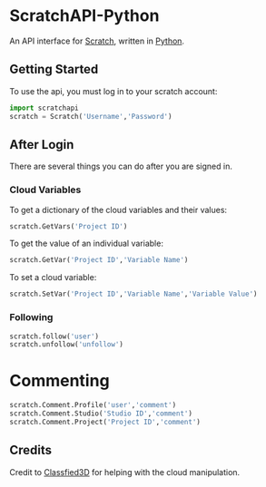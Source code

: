 # ScratchAPI-Python

An API interface for [Scratch](https://scratch.mit.edu), written in [Python](https://www.python.org/).

## Getting Started
To use the api, you must log in to your scratch account:
```python
import scratchapi
scratch = Scratch('Username','Password')
```
## After Login
There are several things you can do after you are signed in.

### Cloud Variables
To get a dictionary of the cloud variables and their values:
```python
scratch.GetVars('Project ID')
```
To get the value of an individual variable:
```python
scratch.GetVar('Project ID','Variable Name')
```
To set a cloud variable:
```python
scratch.SetVar('Project ID','Variable Name','Variable Value')
```

### Following
```python
scratch.follow('user')
scratch.unfollow('unfollow')
```

# Commenting
```python
scratch.Comment.Profile('user','comment')
scratch.Comment.Studio('Studio ID','comment')
scratch.Comment.Project('Project ID','comment')
```

## Credits
Credit to [Classfied3D](https://scratch.mit.edu/users/Classfied3D/) for helping with the cloud manipulation.
